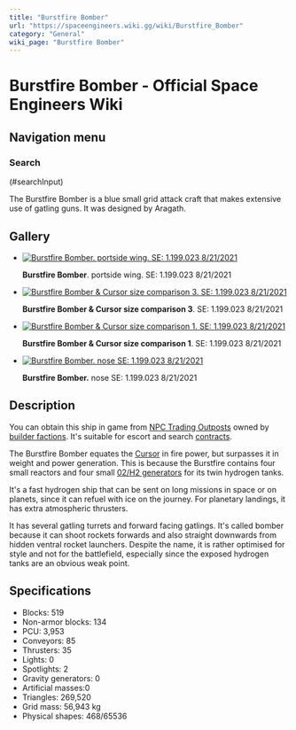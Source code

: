 ```yaml
---
title: "Burstfire Bomber"
url: "https://spaceengineers.wiki.gg/wiki/Burstfire_Bomber"
category: "General"
wiki_page: "Burstfire Bomber"
---
```


# Burstfire Bomber - Official Space Engineers Wiki

## Navigation menu

### Search

(#searchInput)

The Burstfire Bomber is a blue small grid attack craft that makes extensive use of gatling guns. It was designed by Aragath.

## Gallery

*   [![Burstfire Bomber. portside wing. SE: 1.199.023 8/21/2021](https://spaceengineers.wiki.gg/images/thumb/Burstfire_Bomber_portside_wing.jpg/120px-Burstfire_Bomber_portside_wing.jpg?773985)](https://spaceengineers.wiki.gg/wiki/File:Burstfire_Bomber_portside_wing.jpg "Burstfire Bomber. portside wing. SE: 1.199.023 8/21/2021")
    
    **Burstfire Bomber**. portside wing. SE: 1.199.023 8/21/2021
    
*   [![Burstfire Bomber & Cursor size comparison 3. SE: 1.199.023 8/21/2021](https://spaceengineers.wiki.gg/images/thumb/Burstfire_Bomber_%26_Cursor_size_comparison_3.jpg/120px-Burstfire_Bomber_%26_Cursor_size_comparison_3.jpg?e4e689)](https://spaceengineers.wiki.gg/wiki/File:Burstfire_Bomber_%26_Cursor_size_comparison_3.jpg "Burstfire Bomber & Cursor size comparison 3. SE: 1.199.023 8/21/2021")
    
    **Burstfire Bomber & Cursor size comparison 3**. SE: 1.199.023 8/21/2021
    
*   [![Burstfire Bomber & Cursor size comparison 1. SE: 1.199.023 8/21/2021](https://spaceengineers.wiki.gg/images/thumb/Burstfire_Bomber_%26_Cursor_size_comparison.jpg/120px-Burstfire_Bomber_%26_Cursor_size_comparison.jpg?d81832)](https://spaceengineers.wiki.gg/wiki/File:Burstfire_Bomber_%26_Cursor_size_comparison.jpg "Burstfire Bomber & Cursor size comparison 1. SE: 1.199.023 8/21/2021")
    
    **Burstfire Bomber & Cursor size comparison 1**. SE: 1.199.023 8/21/2021
    
*   [![Burstfire Bomber. nose SE: 1.199.023 8/21/2021](https://spaceengineers.wiki.gg/images/thumb/Burstfire_Bomber_nose.jpg/120px-Burstfire_Bomber_nose.jpg?30ded9)](https://spaceengineers.wiki.gg/wiki/File:Burstfire_Bomber_nose.jpg "Burstfire Bomber. nose SE: 1.199.023 8/21/2021")
    
    **Burstfire Bomber.** nose SE: 1.199.023 8/21/2021
    

## Description

You can obtain this ship in game from [NPC Trading Outposts](https://spaceengineers.wiki.gg/wiki/Trading_Outposts "Trading Outposts") owned by [builder factions](https://spaceengineers.wiki.gg/wiki/NPC_Factions "NPC Factions"). It's suitable for escort and search [contracts](https://spaceengineers.wiki.gg/wiki/Contracts "Contracts").

The Burstfire Bomber equates the [Cursor](https://spaceengineers.wiki.gg/wiki/Cursor "Cursor") in fire power, but surpasses it in weight and power generation. This is because the Burstfire contains four small reactors and four small [02/H2 generators](https://spaceengineers.wiki.gg/wiki/O2_H2_Generator "O2 H2 Generator") for its twin hydrogen tanks.

It's a fast hydrogen ship that can be sent on long missions in space or on planets, since it can refuel with ice on the journey. For planetary landings, it has extra atmospheric thrusters.

It has several gatling turrets and forward facing gatlings. It's called bomber because it can shoot rockets forwards and also straight downwards from hidden ventral rocket launchers. Despite the name, it is rather optimised for style and not for the battlefield, especially since the exposed hydrogen tanks are an obvious weak point.

## Specifications

*   Blocks: 519
*   Non-armor blocks: 134
*   PCU: 3,953
*   Conveyors: 85
*   Thrusters: 35
*   Lights: 0
*   Spotlights: 2
*   Gravity generators: 0
*   Artificial masses:0
*   Triangles: 269,520
*   Grid mass: 56,943 kg
*   Physical shapes: 468/65536